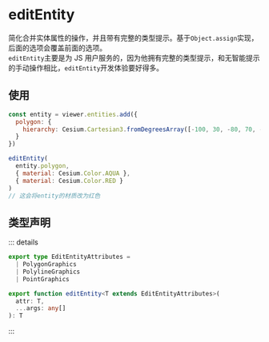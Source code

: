 # editEntity

简化合并实体属性的操作，并且带有完整的类型提示。基于`Object.assign`实现，后面的选项会覆盖前面的选项。  
`editEntity`主要是为 JS 用户服务的，因为他拥有完整的类型提示，和无智能提示的手动操作相比，`editEntity`开发体验要好得多。

## 使用

```js
const entity = viewer.entities.add({
  polygon: {
    hierarchy: Cesium.Cartesian3.fromDegreesArray([-100, 30, -80, 70, -10, 40])
  }
})

editEntity(
  entity.polygon,
  { material: Cesium.Color.AQUA },
  { material: Cesium.Color.RED }
)
// 这会将entity的材质改为红色
```

## 类型声明

::: details

```ts
export type EditEntityAttributes =
  | PolygonGraphics
  | PolylineGraphics
  | PointGraphics

export function editEntity<T extends EditEntityAttributes>(
  attr: T,
  ...args: any[]
): T
```

:::
